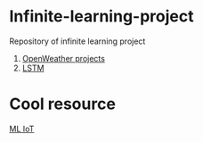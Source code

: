 # Infinite-learning-project
Repository of infinite learning project
1. [OpenWeather projects](https://github.com/marshallexperiment/Infinite-learning-projects/blob/main/Project-openWeatherApi/Infinite_Learning_Project_Marshall_Al_Karim.ipynb)
2. [LSTM](https://github.com/marshallexperiment/Infinite-learning-projects/blob/main/Project-LSTM/Marshall_LSTM_menggunakan_Data_Bapetti.ipynb)
# Cool resource
[ML IoT](https://tinyml.seas.harvard.edu/courses/)
